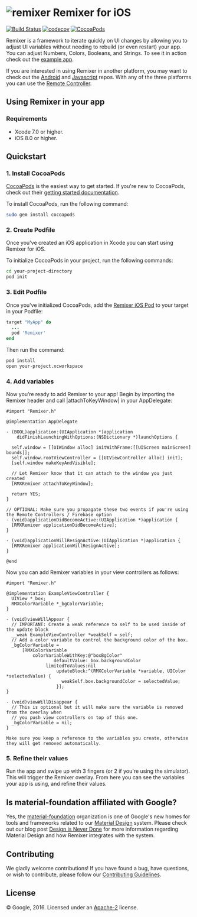 # ![remixer](https://cdn.rawgit.com/material-foundation/material-remixer-ios/readme-updates/docs/logo_remixer_48dp.svg) Remixer for iOS

[![Build Status](https://travis-ci.org/material-foundation/material-remixer-ios.svg?branch=develop)](https://travis-ci.org/material-foundation/material-remixer-ios)
[![codecov](https://codecov.io/gh/material-foundation/material-remixer-ios/branch/develop/graph/badge.svg)](https://codecov.io/gh/material-foundation/material-remixer-ios)
[![CocoaPods](https://img.shields.io/cocoapods/v/Remixer.svg)]()

Remixer is a framework to iterate quickly on UI changes by allowing you to adjust UI variables without needing to rebuild (or even restart) your app. You can adjust Numbers, Colors, Booleans, and Strings. To see it in action check out the [example app](https://github.com/material-foundation/material-remixer-ios/tree/develop/examples/objc).

If you are interested in using Remixer in another platform, you may want to check out the [Android](https://github.com/material-foundation/material-remixer-android) and [Javascript](https://github.com/material-foundation/material-remixer-js) repos. With any of the three platforms you can use the [Remote Controller](https://github.com/material-foundation/material-remixer-remote-web).

## Using Remixer in your app

### Requirements

- Xcode 7.0 or higher.
- iOS 8.0 or higher.

## Quickstart

### 1. Install CocoaPods

[CocoaPods](https://cocoapods.org/) is the easiest way to get started. If you're new to CocoaPods,
check out their [getting started documentation](https://guides.cocoapods.org/using/getting-started.html).

To install CocoaPods, run the following command:

~~~ bash
sudo gem install cocoapods
~~~

### 2. Create Podfile

Once you've created an iOS application in Xcode you can start using Remixer for iOS.

To initialize CocoaPods in your project, run the following commands:

~~~ bash
cd your-project-directory
pod init
~~~

### 3. Edit Podfile

Once you've initialized CocoaPods, add the [Remixer iOS Pod](https://cocoapods.org/pods/Remixer)
to your target in your Podfile:

~~~ ruby
target "MyApp" do
  ...
  pod 'Remixer'
end
~~~

Then run the command:

~~~ bash
pod install
open your-project.xcworkspace
~~~

### 4. Add variables

Now you’re ready to add Remixer to your app! Begin by importing the Remixer header and call |attachToKeyWindow| in your AppDelegate:

~~~ objc
#import "Remixer.h"

@implementation AppDelegate

- (BOOL)application:(UIApplication *)application
    didFinishLaunchingWithOptions:(NSDictionary *)launchOptions {

  self.window = [[UIWindow alloc] initWithFrame:[[UIScreen mainScreen] bounds]];
  self.window.rootViewController = [[UIViewController alloc] init];
  [self.window makeKeyAndVisible];
  
  // Let Remixer know that it can attach to the window you just created
  [RMXRemixer attachToKeyWindow];

  return YES;
}

// OPTIONAL: Make sure you propagate these two events if you're using the Remote Controllers / Firebase option
- (void)applicationDidBecomeActive:(UIApplication *)application {
  [RMXRemixer applicationDidBecomeActive];
}

- (void)applicationWillResignActive:(UIApplication *)application {
  [RMXRemixer applicationWillResignActive];
}

@end
~~~

Now you can add Remixer variables in your view controllers as follows:

~~~ objc
#import "Remixer.h"

@implementation ExampleViewController {
  UIView *_box;
  RMXColorVariable *_bgColorVariable;
}

- (void)viewWillAppear {
  // IMPORTANT: Create a weak reference to self to be used inside of the update block
  __weak ExampleViewController *weakSelf = self;
  // Add a color variable to control the background color of the box.  
  _bgColorVariable =
      [RMXColorVariable
          colorVariableWithKey:@"boxBgColor"
                  defaultValue:_box.backgroundColor
               limitedToValues:nil
                   updateBlock:^(RMXColorVariable *variable, UIColor *selectedValue) {
                     weakSelf.box.backgroundColor = selectedValue;
                   }];
}

- (void)viewWillDisappear {
  // This is optional but it will make sure the variable is removed from the overlay when
  // you push view controllers on top of this one.
  _bgColorVariable = nil;
}

Make sure you keep a reference to the variables you create, otherwise they will get removed automatically.
~~~

### 5. Refine their values

Run the app and swipe up with 3 fingers (or 2 if you're using the simulator). This will trigger the Remixer overlay. From here you can see the variables your app is using, and refine their values.

## Is material-foundation affiliated with Google?

Yes, the [material-foundation](https://github.com/material-foundation) organization is one of Google's new homes for tools and frameworks related to our [Material Design](https://material.io) system. Please check out our blog post [Design is Never Done](https://design.google.com/articles/design-is-never-done/) for more information regarding Material Design and how Remixer integrates with the system.

## Contributing

We gladly welcome contributions! If you have found a bug, have questions, or wish to contribute, please follow our [Contributing Guidelines](https://github.com/material-foundation/material-remixer-ios/blob/develop/CONTRIBUTING.md).

## License

© Google, 2016. Licensed under an [Apache-2](https://github.com/material-foundation/material-remixer-ios/blob/develop/LICENSE) license.
